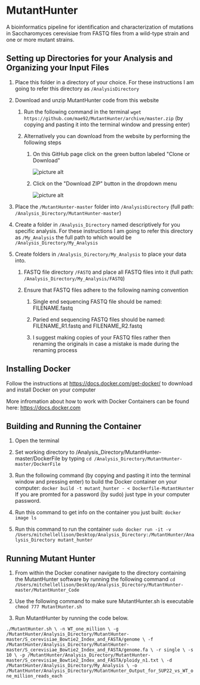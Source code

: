 # MutantHunter

A bioinformatics pipeline for identification and characterization of mutations in Saccharomyces cerevisiae from FASTQ files from a wild-type strain and one or more mutant strains.


## Setting up Directories for your Analysis and Organizing your Input Files

1. Place this folder in a directory of your choice. For these instructions I am going to refer this directory as `/AnalysisDirectory`

2. Download and unzip MutantHunter code from this website

    1. Run the following command in the terminal `wget https://github.com/mae92/MutantHunter/archive/master.zip` (by copying and pasting it into the terminal window and pressing enter) 
    
    2. Alternatively you can download from the website by performing the following steps
    
        1. On this GitHub page click on the green button labeled "Clone or Download"
        
            ![picture alt](https://github.com/mae92/MutantHunter/blob/master/images/image1.png)
            
        2. Click on the "Download ZIP" button in the dropdown menu
            
            ![picture alt](https://github.com/mae92/MutantHunter/blob/master/images/image2.png)
            
3. Place the `/MutantHunter-master` folder into `/AnalysisDirectory` (full path: `/Analysis_Directory/MutantHunter-master`)

4. Create a folder in `/Analysis_Directory` named descriptively for you specific analysis. For these instructions I am going to refer this directory as `/My_Analysis` the full path to which would be `/Analysis_Directory/My_Analysis`

5. Create folders in `/Analysis_Directory/My_Analysis` to place your data into.

    1. FASTQ file directory `/FASTQ` and place all FASTQ files into it (full path: `/Analysis_Directory/My_Analysis/FASTQ`)
    
    2. Ensure that FASTQ files adhere to the following naming convention
    
        1. Single end sequencing FASTQ file should be named: FILENAME.fastq
        
        2. Paried end sequencing FASTQ files should be named: FILENAME_R1.fastq and FILENAME_R2.fastq
        
        3. I suggest making copies of your FASTQ files rather then renaming the originals in case a mistake is made during the renaming process


## Installing Docker

Follow the instructions at https://docs.docker.com/get-docker/ to download and install Docker on your computer

More infromation about how to work with Docker Containers can be found here: https://docs.docker.com


## Building and Running the Container

1. Open the terminal

2. Set working directory to /Analysis_Directory/MutantHunter-master/DockerFile by typing `cd /Analysis_Directory/MutantHunter-master/DockerFile`

3. Run the following command (by copying and pasting it into the terminal window and pressing enter) to build the Docker container on your computer: `docker build -t mutant_hunter - < Dockerfile-MutantHunter` If you are promted for a password (by sudo) just type in your computer password.

4. Run this command to get info on the container you just built: `docker image ls`

5. Run this command to run the container `sudo docker run -it -v /Users/mitchellellison/Desktop/Analysis_Directory:/MutantHunter/Analysis_Directory mutant_hunter` 


## Running Mutant Hunter

1. From within the Docker conatiner navigate to the directory containing the MutantHunter software by running the following command `cd /Users/mitchellellison/Desktop/Analysis_Directory/MutantHunter-master/MutantHunter_Code`

2. Use the following command to make sure MutantHunter.sh is executable `chmod 777 MutantHunter.sh`

3. Run MutantHunter by running the code below.

`./MutantHunter.sh \
    -n WT_one_million \
    -g /MutantHunter/Analysis_Directory/MutantHunter-master/S_cerevisiae_Bowtie2_Index_and_FASTA/genome \
    -f /MutantHunter/Analysis_Directory/MutantHunter-master/S_cerevisiae_Bowtie2_Index_and_FASTA/genome.fa \
    -r single \
    -s 10 \
    -p /MutantHunter/Analysis_Directory/MutantHunter-master/S_cerevisiae_Bowtie2_Index_and_FASTA/ploidy_n1.txt \
    -d /MutantHunter/Analysis_Directory/My_Analysis \
    -o /MutantHunter/Analysis_Directory/MutantHunter_Output_for_SUP22_vs_WT_one_million_reads_each`







